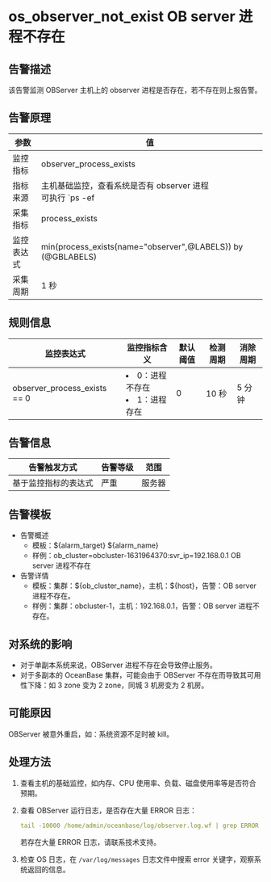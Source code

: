 # os_observer_not_exist OB server 进程不存在

## 告警描述

该告警监测 OBServer 主机上的 observer 进程是否存在，若不存在则上报告警。

## 告警原理

| 参数 | 值 |
| --- | --- |
| 监控指标 | observer_process_exists |
| 指标来源 | 主机基础监控，查看系统是否有 observer 进程</br>可执行 `ps -ef|grep -w observer|grep -v grep|wc -l` 返回 observer 进程数量。 |
| 采集指标 | process_exists |
| 监控表达式 | min(process_exists{name="observer",@LABELS}) by (@GBLABELS) |
| 采集周期 | 1 秒 |

## 规则信息

| 监控表达式 | 监控指标含义 | 默认阈值 | 检测周期 | 消除周期 |
| --- | --- | --- | --- | --- |
| observer_process_exists == 0 | <li>0：进程不存在</li><li>1：进程存在</li> | 0 | 10 秒 | 5 分钟 |

## 告警信息

| 告警触发方式 | 告警等级 | 范围 |
| --- | --- | --- |
| 基于监控指标的表达式 | 严重 | 服务器 |

## 告警模板

* 告警概述
  * 模板：\${alarm_target} ${alarm_name}
  * 样例：ob_cluster=obcluster-1631964370:svr_ip=192.168.0.1 OB server 进程不存在
* 告警详情
  * 模板：集群：\${ob_cluster_name}，主机：${host}，告警：OB server 进程不存在。
  * 样例：集群：obcluster-1，主机：192.168.0.1，告警：OB server 进程不存在。

## 对系统的影响

* 对于单副本系统来说，OBServer 进程不存在会导致停止服务。
* 对于多副本的 OceanBase 集群，可能会由于 OBServer 不存在而导致其可用性下降：如 3 zone 变为 2 zone，同城 3 机房变为 2 机房。

## 可能原因

OBServer 被意外重启，如：系统资源不足时被 kill。

## 处理方法

1. 查看主机的基础监控，如内存、CPU 使用率、负载、磁盘使用率等是否符合预期。
2. 查看 OBServer 运行日志，是否存在大量 ERROR 日志：

    ```yaml
    tail -10000 /home/admin/oceanbase/log/observer.log.wf | grep ERROR | wc -l
    ```

    若存在大量 ERROR 日志，请联系技术支持。

3. 检查 OS 日志，在 `/var/log/messages` 日志文件中搜索 error 关键字，观察系统返回的信息。